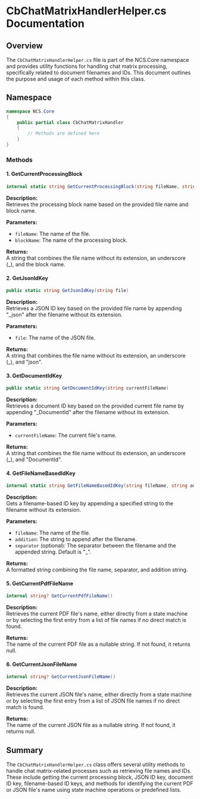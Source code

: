 <!-- Generated on 2025-07-27T02:25:25.254106 -->
# CbChatMatrixHandlerHelper.cs Documentation

## Overview

The `CbChatMatrixHandlerHelper.cs` file is part of the NCS.Core namespace and provides utility functions for handling chat matrix processing, specifically related to document filenames and IDs. This document outlines the purpose and usage of each method within this class.

## Namespace

```csharp
namespace NCS.Core
{
    public partial class CbChatMatrixHandler
    {
        // Methods are defined here
    }
}
```

### Methods

#### 1. GetCurrentProcessingBlock
```csharp
internal static string GetCurrentProcessingBlock(string fileName, string blockName)
```
**Description:**  
Retrieves the processing block name based on the provided file name and block name.

**Parameters:**
- `fileName`: The name of the file.
- `blockName`: The name of the processing block.

**Returns:**  
A string that combines the file name without its extension, an underscore (_), and the block name.

#### 2. GetJsonIdKey
```csharp
public static string GetJsonIdKey(string file)
```
**Description:**  
Retrieves a JSON ID key based on the provided file name by appending "_json" after the filename without its extension.

**Parameters:**
- `file`: The name of the JSON file.

**Returns:**  
A string that combines the file name without its extension, an underscore (_), and "json".

#### 3. GetDocumentIdKey
```csharp
public static string GetDocumentIdKey(string currentFileName)
```
**Description:**  
Retrieves a document ID key based on the provided current file name by appending "_DocumentId" after the filename without its extension.

**Parameters:**
- `currentFileName`: The current file's name.

**Returns:**  
A string that combines the file name without its extension, an underscore (_), and "DocumentId".

#### 4. GetFileNameBasedIdKey
```csharp
internal static string GetFileNameBasedIdKey(string fileName, string addition, string separator = "_")
```
**Description:**  
Gets a filename-based ID key by appending a specified string to the filename without its extension.

**Parameters:**
- `fileName`: The name of the file.
- `addition`: The string to append after the filename.
- `separator` (optional): The separator between the filename and the appended string. Default is "_".

**Returns:**  
A formatted string combining the file name, separator, and addition string.

#### 5. GetCurrentPdfFileName
```csharp
internal string? GetCurrentPdfFileName()
```
**Description:**  
Retrieves the current PDF file's name, either directly from a state machine or by selecting the first entry from a list of file names if no direct match is found.

**Returns:**  
The name of the current PDF file as a nullable string. If not found, it returns null.

#### 6. GetCurrentJsonFileName
```csharp
internal string? GetCurrentJsonFileName()
```
**Description:**  
Retrieves the current JSON file's name, either directly from a state machine or by selecting the first entry from a list of JSON file names if no direct match is found.

**Returns:**  
The name of the current JSON file as a nullable string. If not found, it returns null.

## Summary

The `CbChatMatrixHandlerHelper.cs` class offers several utility methods to handle chat matrix-related processes such as retrieving file names and IDs. These include getting the current processing block, JSON ID key, document ID key, filename-based ID keys, and methods for identifying the current PDF or JSON file's name using state machine operations or predefined lists.
